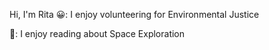 Hi, I'm Rita 
😀: I enjoy volunteering for Environmental Justice

🚀: I enjoy reading about Space Exploration


